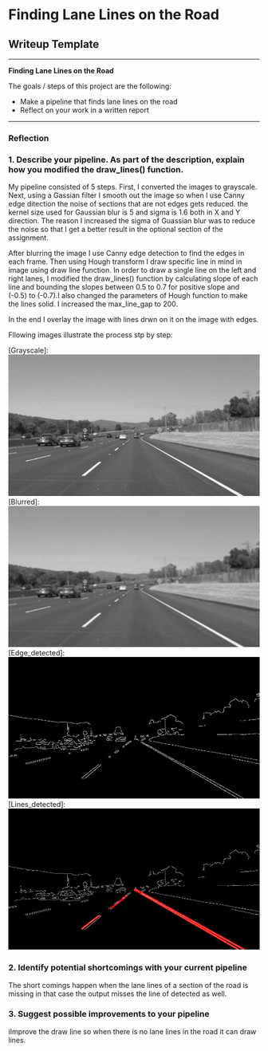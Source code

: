 # **Finding Lane Lines on the Road** 

## Writeup Template

---

**Finding Lane Lines on the Road**

The goals / steps of this project are the following:
* Make a pipeline that finds lane lines on the road
* Reflect on your work in a written report


[//]: # (Image References)

---

### Reflection

### 1. Describe your pipeline. As part of the description, explain how you modified the draw_lines() function.

My pipeline consisted of 5 steps. First, I converted the images to grayscale. Next, using a Gassian filter I smooth out the image so when I use Canny edge ditection the noise of sections that are not edges gets reduced. the kernel size used for Gaussian blur is 5 and sigma is 1.6 both in X and Y direction. The reason I increased the sigma of Guassian blur was to reduce the noise so that I get a better result in the optional section of the assignment.  

After blurring the image I use Canny edge detection to find the edges in each frame. Then using Hough transform I draw specific line in mind in image using draw line function. In order to draw a single line on the left and right lanes, I modified the draw_lines() function by calculating slope of each line and bounding the slopes between 0.5 to 0.7 for positive slope and (-0.5) to (-0.7).I also changed the parameters of Hough function to make the lines solid. I increased the max_line_gap to 200.

In the end I overlay the image with lines drwn on it on the image with edges.


Fllowing images illustrate the process stp by step: 

[Grayscale]: ![alt text](./gray.jpeg "Grayscale")
[Blurred]: ![alt text](./blurred.jpeg "Blurred")
[Edge_detected]: ![alt text](./edges.jpeg "Edge_detected")
[Lines_detected]: ![alt text](./lines_edges.jpeg "Lines_detected")

### 2. Identify potential shortcomings with your current pipeline

The short comings happen when the lane lines of a section of the road is missing in that case the output misses the line of detected as well.

### 3. Suggest possible improvements to your pipeline

 iImprove the draw line so when there is no lane lines in the road it can draw lines.

